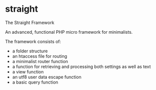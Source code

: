 # straight

The Straight Framework

An advanced, functional PHP micro framework for minimalists.

The framework consists of:

- a folder structure
- an htaccess file for routing
- a minimalist router function
- a function for retrieving and processing both settings as well as text
- a view function
- an utf8 user data escape function
- a basic query function

